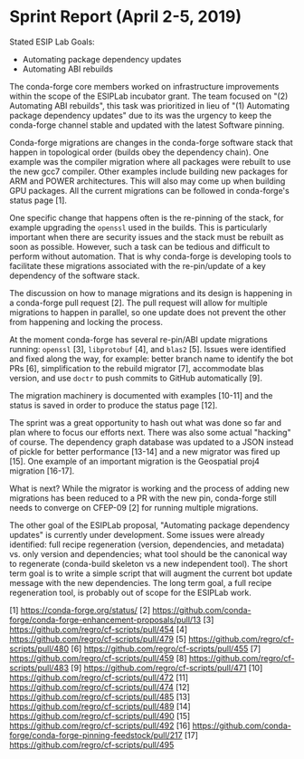 # Sprint Report (April 2-5, 2019)

Stated ESIP Lab Goals:

- Automating package dependency updates
- Automating ABI rebuilds

The conda-forge core members worked on infrastructure improvements within the scope of the ESIPLab incubator grant.
The team focused on "(2) Automating ABI rebuilds",
this task was prioritized in lieu of "(1) Automating package dependency updates" due to its was the urgency to keep the conda-forge channel stable and updated with the latest Software pinning.

Conda-forge migrations are changes in the conda-forge software stack that happen in topological order (builds obey the dependency chain).
One example was the compiler migration where all packages were rebuilt to use the new gcc7 compiler.
Other examples include building new packages for ARM and POWER architectures.
This will also may come up when building GPU packages.
All the current migrations can be followed in conda-forge's status page [1].

One specific change that happens often is the re-pinning of the stack,
for example upgrading the `openssl` used in the builds.
This is particularly important when there are security issues and the stack must be rebuilt as soon as possible.
However, such a task can be tedious and difficult to perform without automation.
That is why conda-forge is developing tools to facilitate these migrations associated with the re-pin/update of a key dependency of the software stack.

The discussion on how to manage migrations and its design is happening in a conda-forge pull request [2].
The pull request will allow for multiple migrations to happen in parallel,
so one update does not prevent the other from happening and locking the process.

At the moment conda-forge has several re-pin/ABI update migrations running: `openssl` [3],  `libprotobuf` [4], and `blas2` [5].
Issues were identified and fixed along the way,
for example: better branch name to identify the bot PRs [6],
simplification to the rebuild migrator [7], accommodate blas version,
and use `doctr` to push commits to GitHub automatically [9].

The migration machinery is documented with examples [10-11] and the status is saved in order to produce the status page [12].

The sprint was a great opportunity to hash out what was done so far and plan where to focus our efforts next.
There was also some actual "hacking" of course.
The dependency graph database was updated to a JSON instead of pickle for better performance [13-14] and a new migrator was fired up [15].
One example of an important migration is the Geospatial proj4 migration [16-17].

What is next? While the migrator is working and the process of adding new migrations has been reduced to a PR with the new pin,
conda-forge still needs to converge on CFEP-09 [2] for running multiple migrations.

The other goal of the ESIPLab proposal,
"Automating package dependency updates" is currently under development.
Some issues were already identified: full recipe regeneration (version, dependencies, and metadata) vs. only version and dependencies;
what tool should be the canonical way to regenerate (conda-build skeleton vs a new independent tool).
The short term goal is to write a simple script that will augment the current bot update message with the new dependencies.
The long term goal, a full recipe regeneration tool, is probably out of scope for the ESIPLab work.



[1] https://conda-forge.org/status/
[2] https://github.com/conda-forge/conda-forge-enhancement-proposals/pull/13
[3] https://github.com/regro/cf-scripts/pull/454
[4] https://github.com/regro/cf-scripts/pull/479
[5] https://github.com/regro/cf-scripts/pull/480
[6] https://github.com/regro/cf-scripts/pull/455
[7] https://github.com/regro/cf-scripts/pull/459
[8] https://github.com/regro/cf-scripts/pull/483
[9] https://github.com/regro/cf-scripts/pull/471
[10] https://github.com/regro/cf-scripts/pull/472
[11] https://github.com/regro/cf-scripts/pull/474
[12] https://github.com/regro/cf-scripts/pull/485
[13] https://github.com/regro/cf-scripts/pull/489
[14] https://github.com/regro/cf-scripts/pull/490
[15] https://github.com/regro/cf-scripts/pull/492
[16] https://github.com/conda-forge/conda-forge-pinning-feedstock/pull/217
[17] https://github.com/regro/cf-scripts/pull/495